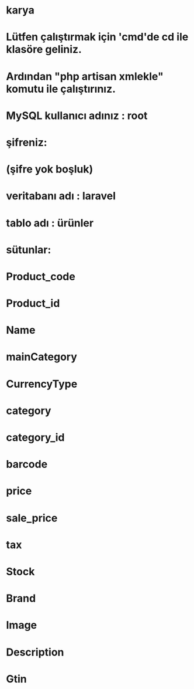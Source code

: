 # karya
# Lütfen çalıştırmak için 'cmd'de cd ile klasöre geliniz.
# Ardından "php artisan xmlekle" komutu ile çalıştırınız.
# MySQL kullanıcı adınız : root
#                şifreniz: 
#              (şifre yok boşluk)
#       veritabanı adı : laravel
#       tablo adı      : ürünler
#       sütunlar:
#                        Product_code
#                        Product_id
#                        Name
#                        mainCategory
#                        CurrencyType
#                        category
#                        category_id 
#                        barcode
#                        price
#                        sale_price
#                        tax
#                        Stock
#                        Brand
#                        Image
#                        Description 
#                        Gtin
